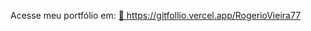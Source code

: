 
Acesse meu portfólio em: 
<a href="https://gitfollio.vercel.app/RogerioVieira77"> 🔗
  https://gitfollio.vercel.app/RogerioVieira77
</a>

<!-- GitFolio:start
{
  "gitfolio": "on",
  "name": "Rogério Rocha Vieira",
  "email": "rogerio.vieira77@hotmail.com",
  "tagline": "Aqruiteto de Sistemas | Desenvolvedor Fullstack ",
  "avatar_url": "https://avatars.githubusercontent.com/u/115961051?v=4",
  "website": "",
  "githubUser": "RogerioVieira77",
  "linkedinUser": "https://www.linkedin.com/in/rogeriorvieira/",
  "about": "Especialista em Arquitetura de Sistemas
",
  "showStars": true,
  "showFollowers": false,
  "followers": 11,
  "following": 19,
  "themeId": "cyberpunk",
  "tech": [
  "Python",
  "Html",
  "CSS,Jscript,MySQL,PostGreSQL,MongoDB,Redis,Azure,AWS,Linux,Windows Server,Docker,Kubernetes,AKS,Mulesoft,Control+M,Apigee,Akamai,GIT e GITHUB,Confluence",
  "BitBucker,JIRA,DrawIO,VISIO,ITIL,COBIT,PMI,Ágil,SCRUM,SAP FICO",
  "WMS",
  "Protheus,Zanthus,MS Dynamics,MASTERSAF DW e TAX ONE,SAGA,MATRIX,Zanthus",
  "MICROS (Oracle)",
  "PROTHEUS"
],
  "projects": [
  {
    "id": 1048718560,
    "repoName": "DRP14-PJI410-SALA-004GRUPO-005",
    "url": "https://github.com/RogerioVieira77/DRP14-PJI410-SALA-004GRUPO-005",
    "stars": 0,
    "description": "Repositório dos arquivos do PI-IV do Grupo 005 da Sala 004 - Sistema de Contagem de pessoas com IOT",
    "image": "",
    "techs": [],
    "deploy": "",
    "highlighted": false
  },
  {
    "id": 1025262290,
    "repoName": "fc-devops-docker",
    "url": "https://github.com/RogerioVieira77/fc-devops-docker",
    "stars": 0,
    "description": "Full Cycle 3.0",
    "image": "",
    "techs": [],
    "deploy": "",
    "highlighted": false
  },
  {
    "id": 985370340,
    "repoName": "Projeto_Univesp-PORTAL-DE-TURISMO",
    "url": "https://github.com/RogerioVieira77/Projeto_Univesp-PORTAL-DE-TURISMO",
    "stars": 0,
    "description": "",
    "image": "",
    "techs": [],
    "deploy": "",
    "highlighted": false
  },
  {
    "id": 867690619,
    "repoName": "GreenMed",
    "url": "https://github.com/RogerioVieira77/GreenMed",
    "stars": 0,
    "description": "",
    "image": "",
    "techs": [],
    "deploy": "",
    "highlighted": false
  },
  {
    "id": 856483699,
    "repoName": "PJI240-T05G17",
    "url": "https://github.com/RogerioVieira77/PJI240-T05G17",
    "stars": 0,
    "description": "DRP14-PJI240 - Projeto Integrador em Computação II-Turma 005 - GRUPO-017",
    "image": "",
    "techs": [],
    "deploy": "",
    "highlighted": false
  },
  {
    "id": 846947799,
    "repoName": "Fullstack",
    "url": "https://github.com/RogerioVieira77/Fullstack",
    "stars": 0,
    "description": "",
    "image": "",
    "techs": [],
    "deploy": "",
    "highlighted": false
  }
]
}
GitFolio:end -->
  
